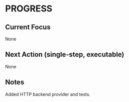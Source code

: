 # PROGRESS

## Current Focus
None

## Next Action (single-step, executable)
None

## Notes
Added HTTP backend provider and tests.
